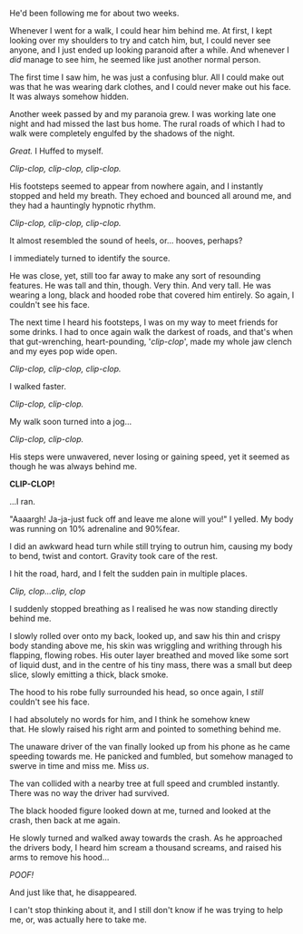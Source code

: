 He'd been following me for about two weeks.


Whenever I went for a walk, I could hear him behind me. At first, I kept looking over my shoulders to try and catch him, but, I could never see anyone, and I just ended up looking paranoid after a while. And whenever I *did* manage to see him, he seemed like just another normal person.



The first time I saw him, he was just a confusing blur. All I could make out was that he was wearing dark clothes, and I could never make out his face. It was always somehow hidden.



Another week passed by and my paranoia grew. I was working late one night and had missed the last bus home. The rural roads of which I had to walk were completely engulfed by the shadows of the night.


*Great.* I Huffed to myself.



*Clip-clop, clip-clop, clip-clop.*



His footsteps seemed to appear from nowhere again, and I instantly stopped and held my breath. They echoed and bounced all around me, and they had a hauntingly hypnotic rhythm.



*Clip-clop, clip-clop, clip-clop.*



It almost resembled the sound of heels, or... hooves, perhaps?



I immediately turned to identify the source.



He was close, yet, still too far away to make any sort of resounding features. He was tall and thin, though. Very thin. And very tall. He was wearing a long, black and hooded robe that covered him entirely. So again, I couldn't see his face.




The next time I heard his footsteps, I was on my way to meet friends for some drinks. I had to once again walk the darkest of roads, and that's when that gut-wrenching, heart-pounding, '*clip-clop*', made my whole jaw clench and my eyes pop wide open.



*Clip-clop, clip-clop, clip-clop.*



I walked faster.



*Clip-clop, clip-clop.*



My walk soon turned into a jog...



*Clip-clop, clip-clop.*



His steps were unwavered, never losing or gaining speed, yet it seemed as though he was always behind me.



**CLIP-CLOP!**



...I ran.



"Aaaargh! Ja-ja-just fuck off and leave me alone will you!" I yelled. My body was running on 10% adrenaline and 90%fear.



I did an awkward head turn while still trying to outrun him, causing my body to bend, twist and contort. Gravity took care of the rest.



I hit the road, hard, and I felt the sudden pain in multiple places.



*Clip, clop...clip, clop*



I suddenly stopped breathing as I realised he was now standing directly behind me.



I slowly rolled over onto my back, looked up, and saw his thin and crispy body standing above me, his skin was wriggling and writhing through his flapping, flowing robes. His outer layer breathed and moved like some sort of liquid dust, and in the centre of his tiny mass, there was a small but deep slice, slowly emitting a thick, black smoke.



The hood to his robe fully surrounded his head, so once again, I *still* couldn't see his face.


I had absolutely no words for him, and I think he somehow knew that. He slowly raised his right arm and pointed to something behind me.


The unaware driver of the van finally looked up from his phone as he came speeding towards me. He panicked and fumbled, but somehow managed to swerve in time and miss me. Miss *us*.


The van collided with a nearby tree at full speed and crumbled instantly. There was no way the driver had survived.


The black hooded figure looked down at me, turned and looked at the crash, then back at me again. 


He slowly turned and walked away towards the crash. As he approached the drivers body, I heard him scream a thousand screams, and raised his arms to remove his hood...


*POOF!*


And just like that, he disappeared.


I can't stop thinking about it, and I still don't know if he was trying to help me, or, was actually here to take me.
